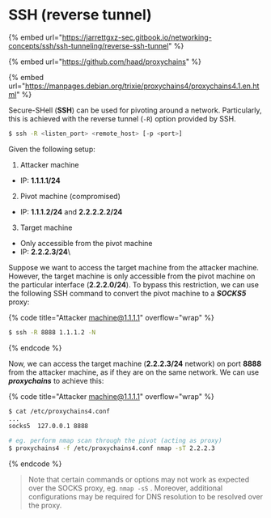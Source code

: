 # SSH (reverse tunnel)

{% embed url="https://jarrettgxz-sec.gitbook.io/networking-concepts/ssh/ssh-tunneling/reverse-ssh-tunnel" %}

{% embed url="https://github.com/haad/proxychains" %}

{% embed url="https://manpages.debian.org/trixie/proxychains4/proxychains4.1.en.html" %}

Secure-SHell (**SSH**) can be used for pivoting around a network. Particularly, this is achieved with the reverse tunnel (`-R`) option provided by SSH.

```sh
$ ssh -R <listen_port> <remote_host> [-p <port>]
```

Given the following setup:

1. Attacker machine

* IP: **1.1.1.1/24**

2. Pivot machine (compromised)

* IP: **1.1.1.2/24** and **2.2.2.2.2/24**

3. Target machine

* Only accessible from the pivot machine
* IP: **2.2.2.3/24**\


Suppose we want to access the target machine from the attacker machine. However, the target machine is only accessible from the pivot machine on the particular interface (**2.2.2.0/24**). To bypass this restriction, we can use the following SSH command to convert the pivot machine to a _**SOCKS5**_ proxy:

{% code title="Attacker machine@1.1.1.1" overflow="wrap" %}
```sh
$ ssh -R 8888 1.1.1.2 -N
```
{% endcode %}

Now, we can access the target machine (**2.2.2.3/24** network) on port **8888** from the attacker machine, as if they are on the same network. We can use _**proxychains**_ to achieve this:

{% code title="Attacker machine@1.1.1.1" overflow="wrap" %}
```sh
$ cat /etc/proxychains4.conf 
...
socks5  127.0.0.1 8888

# eg. perform nmap scan through the pivot (acting as proxy)
$ proxychains4 -f /etc/proxychains4.conf nmap -sT 2.2.2.3 

```
{% endcode %}

> Note that certain commands or options may not work as expected over the SOCKS proxy, eg. `nmap -sS` . Moreover, additional configurations may be required for DNS resolution to be resolved over the proxy.

